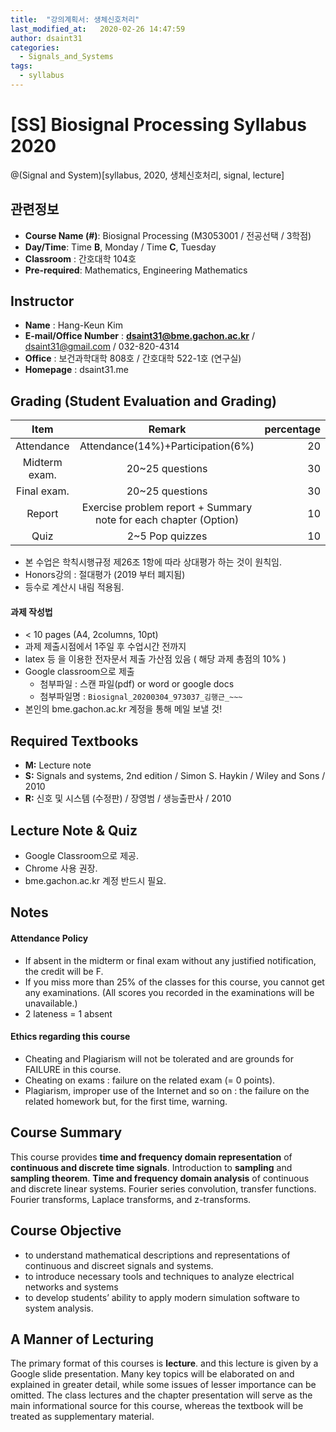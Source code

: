 ```yaml
---
title:  "강의계획서: 생체신호처리"
last_modified_at:   2020-02-26 14:47:59
author: dsaint31
categories: 
  - Signals_and_Systems
tags: 
  - syllabus
---
```


# [SS] Biosignal Processing Syllabus 2020

@(Signal and System)[syllabus, 2020, 생체신호처리, signal, lecture]

## 관련정보

* **Course Name (#)**:  Biosignal Processing (M3053001 / 전공선택 / 3학점)
* **Day/Time**: Time **B**, Monday / Time **C**, Tuesday 
* **Classroom** : 간호대학 104호
* **Pre-required**: Mathematics, Engineering Mathematics

## Instructor

- **Name** : Hang-Keun Kim
- **E-mail/Office Number** : **dsaint31@bme.gachon.ac.kr** / dsaint31@gmail.com / 032-820-4314
-  **Office** : 보건과학대학 808호 / 간호대학 522-1호 (연구실)
-  **Homepage** : dsaint31.me

## Grading (Student Evaluation and Grading)

| Item | Remark    |  percentage |
|:---:|:---:|---:|
| Attendance | Attendance(14%)+Participation(6%) | 20 |
| Midterm exam. | 20~25 questions | 30 |
| Final exam. | 20~25 questions | 30 |
| Report | Exercise problem report + Summary note for each chapter (Option)  | 10 |
| Quiz | 2~5 Pop quizzes | 10 |

* 본 수업은 학칙시행규정 제26조 1항에 따라 상대평가 하는 것이 원칙임.
* Honors강의 : 절대평가 (2019 부터 폐지됨)
* 등수로 계산시 내림 적용됨.

#### 과제 작성법

* < 10 pages (A4, 2columns, 10pt)
* 과제 제출시점에서 1주일 후 수업시간 전까지
*  latex 등 을 이용한 전자문서 제출 가산점 있음 ( 해당 과제 총점의 10% ) 
*  Google classroom으로 제출
   * 첨부파일 : 스캔 파일(pdf) or word or google docs
   * 첨부파일명 : `Biosignal_20200304_973037_김행근_~~~`
* 본인의 bme.gachon.ac.kr 계정을 통해 메일 보낼 것! 

## Required Textbooks

* **M:** Lecture note
* **S:** Signals and systems, 2nd edition / Simon S. Haykin / Wiley and Sons / 2010
* **R:** 신호 및 시스템 (수정판) / 장영범 / 생능출판사 / 2010

## Lecture Note & Quiz

* Google Classroom으로 제공.
* Chrome 사용 권장.
* bme.gachon.ac.kr 계정 반드시 필요.


## Notes

#### Attendance Policy 

* If absent in the midterm or final exam without any justified notification, the credit will be F. 
* If you miss more than 25% of the classes for this course, you cannot get any examinations. (All scores you recorded in the examinations will be unavailable.) 
* 2 lateness = 1 absent

#### Ethics regarding this course

 * Cheating and Plagiarism will not be tolerated and are grounds for FAILURE in this course. 
 * Cheating on exams : failure on the related exam (= 0 points). 
 * Plagiarism, improper use of the Internet and so on : the failure on the related homework but, for the first time, warning. 

## Course Summary

This course provides **time and frequency domain representation** of **continuous and discrete time signals**. Introduction to **sampling** and **sampling theorem**. **Time and frequency domain analysis** of continuous and discrete linear systems. Fourier series convolution, transfer functions. Fourier transforms, Laplace transforms, and z-transforms. 

## Course Objective

* to understand mathematical descriptions and representations of continuous and discreet signals and systems. 
* to introduce necessary tools and techniques to analyze electrical networks and systems 
* to develop students’ ability to apply modern simulation software to system analysis.

## A Manner of Lecturing

The primary format of this courses is **lecture**. and this lecture is given by a Google slide presentation. Many key topics will be elaborated on and explained in greater detail, while some issues of lesser importance can be omitted. The class lectures and the chapter presentation will serve as the main informational source for this course, whereas the textbook will be treated as supplementary material.
